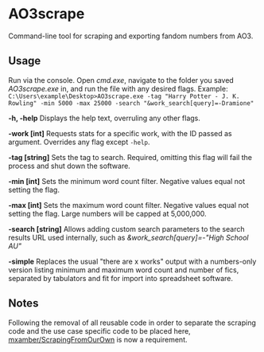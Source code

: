 # AO3scrape

Command-line tool for scraping and exporting fandom numbers from AO3.

## Usage

Run via the console. Open *cmd.exe*, navigate to the folder you saved *AO3scrape.exe* in, and run the file with any desired flags. Example: `C:\Users\example\Desktop>AO3scrape.exe -tag "Harry Potter - J. K. Rowling" -min 5000 -max 25000 -search "&work_search[query]=-Dramione"`

**-h, -help**
Displays the help text, overruling any other flags.

**-work [int]**
Requests stats for a specific work, with the ID passed as argument. Overrides any flag except `-help`.

**-tag [string]**
Sets the tag to search. Required, omitting this flag will fail the process and shut down the software.

**-min [int]**
Sets the minimum word count filter. Negative values equal not setting the flag.

**-max [int]**
Sets the maximum word count filter. Negative values equal not setting the flag. Large numbers will be capped at 5,000,000.

**-search [string]**
Allows adding custom search parameters to the search results URL used internally, such as *&work_search[query]=-"High School AU"*

**-simple**
Replaces the usual "there are x works" output with a numbers-only version listing minimum and maximum word count and number of fics, separated by tabulators and fit for import into spreadsheet software.

## Notes

Following the removal of all reusable code in order to separate the scraping code and the use case specific code to be placed here, [mxamber/ScrapingFromOurOwn](https://github.com/mxamber/ScrapingFromOurOwn) is now a requirement.

